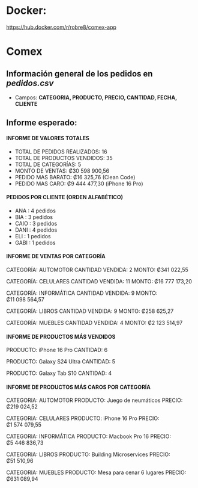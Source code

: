# Docker:
https://hub.docker.com/r/robre8/comex-app
# Comex

## Información general de los pedidos en _pedidos.csv_
- Campos: **CATEGORIA, PRODUCTO, PRECIO, CANTIDAD, FECHA, CLIENTE**

## Informe esperado:

#### INFORME DE VALORES TOTALES
- TOTAL DE PEDIDOS REALIZADOS: 16
- TOTAL DE PRODUCTOS VENDIDOS: 35
- TOTAL DE CATEGORÍAS: 5
- MONTO DE VENTAS: ₡30 598 900,56
- PEDIDO MAS BARATO: ₡16 325,76 (Clean Code)
- PEDIDO MAS CARO: ₡9 444 477,30 (iPhone 16 Pro)

#### PEDIDOS POR CLIENTE (ORDEN ALFABÉTICO)
- ANA                 : 4 pedidos
- BIA                 : 3 pedidos
- CAIO                : 3 pedidos
- DANI                : 4 pedidos
- ELI                 : 1 pedidos
- GABI                : 1 pedidos

#### INFORME DE VENTAS POR CATEGORÍA
CATEGORÍA: AUTOMOTOR
CANTIDAD VENDIDA: 2
MONTO: ₡341 022,55

CATEGORÍA: CELULARES
CANTIDAD VENDIDA: 11
MONTO: ₡16 777 173,20

CATEGORÍA: INFORMÁTICA
CANTIDAD VENDIDA: 9
MONTO: ₡11 098 564,57

CATEGORÍA: LIBROS
CANTIDAD VENDIDA: 9
MONTO: ₡258 625,27

CATEGORÍA: MUEBLES
CANTIDAD VENDIDA: 4
MONTO: ₡2 123 514,97


#### INFORME DE PRODUCTOS MÁS VENDIDOS
PRODUCTO: iPhone 16 Pro
CANTIDAD: 6

PRODUCTO: Galaxy S24 Ultra
CANTIDAD: 5

PRODUCTO: Galaxy Tab S10
CANTIDAD: 4


#### INFORME DE PRODUCTOS MÁS CAROS POR CATEGORÍA
CATEGORIA: AUTOMOTOR
PRODUCTO: Juego de neumáticos
PRECIO: ₡219 024,52

CATEGORIA: CELULARES
PRODUCTO: iPhone 16 Pro
PRECIO: ₡1 574 079,55

CATEGORIA: INFORMÁTICA
PRODUCTO: Macbook Pro 16
PRECIO: ₡5 446 836,73

CATEGORIA: LIBROS
PRODUCTO: Building Microservices
PRECIO: ₡51 510,96

CATEGORIA: MUEBLES
PRODUCTO: Mesa para cenar 6 lugares
PRECIO: ₡631 089,94
